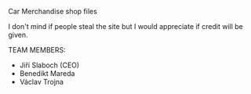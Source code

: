 Car Merchandise shop files

I don't mind if people steal the site but I would appreciate if credit will be given.

TEAM MEMBERS:

- Jiří Slaboch (CEO)
- Benedikt Mareda
- Václav Trojna

